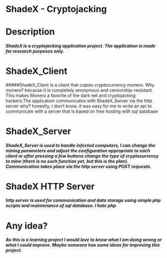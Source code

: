 ShadeX - Cryptojacking
=============

# Description
#####  ShadeX is a cryptojacking application project. The application is made for research purposes only.



# ShadeX_Client
#####ShadeX_Client is a client that copies cryptocurrency monero. Why monero? because it is completely anonymous and censorship-resistant. This makes Monero a favorite of the dark net and cryptojacking hackers.The application communicates with ShadeX_Server via the http server why? honestly, I don't know, it was easy for me to write an api to communicate with a server that is based on free hosting with sql database

# ShadeX_Server
##### ShadeX_Server is used to handle infected computers, I can change the mining parameters and adjust the configuration appropriate to each client or after pressing a few buttons change the type of cryptocurrency to mine (there is no such function yet, but this is the plan). Communication takes place via the http server using POST requests.

# ShadeX HTTP Server
##### http server is used for communication and data storage using simple php scripts and maintenance of sql database. I hate php

# Any idea?
##### As this is a learning project I would love to know what I am doing wrong or what I could improve. Maybe someone has some ideas for improving this project.


